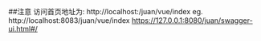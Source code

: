 ##注意
访问首页地址为: http://localhost:<port>/juan/vue/index
eg. http://localhost:8083/juan/vue/index
https://127.0.0.1:8080/juan/swagger-ui.html#/